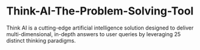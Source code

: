 # Think-AI-The-Problem-Solving-Tool
Think AI is a cutting-edge artificial intelligence solution designed to deliver multi-dimensional, in-depth answers to user queries by leveraging 25 distinct thinking paradigms.
